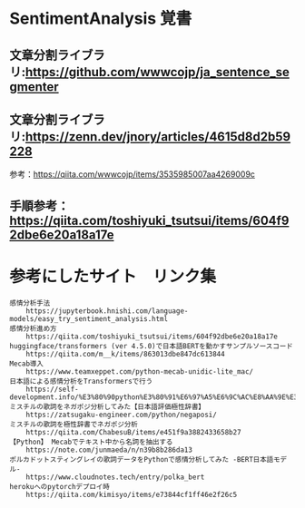 # SentimentAnalysis 覚書  
## 文章分割ライブラリ:https://github.com/wwwcojp/ja_sentence_segmenter
## 文章分割ライブラリ:https://zenn.dev/jnory/articles/4615d8d2b59228
参考：https://qiita.com/wwwcojp/items/3535985007aa4269009c<br>
## 手順参考：https://qiita.com/toshiyuki_tsutsui/items/604f92dbe6e20a18a17e

# 参考にしたサイト　リンク集
    感情分析手法
        https://jupyterbook.hnishi.com/language-models/easy_try_sentiment_analysis.html
    感情分析進め方
        https://qiita.com/toshiyuki_tsutsui/items/604f92dbe6e20a18a17e
    huggingface/transformers (ver 4.5.0)で日本語BERTを動かすサンプルソースコード
        https://qiita.com/m__k/items/863013dbe847dc613844
    Mecab導入
        https://www.teamxeppet.com/python-mecab-unidic-lite_mac/
    日本語による感情分析をTransformersで行う
        https://self-development.info/%E3%80%90python%E3%80%91%E6%97%A5%E6%9C%AC%E8%AA%9E%E3%81%AB%E3%82%88%E3%82%8B%E6%84%9F%E6%83%85%E5%88%86%E6%9E%90%E3%82%92transformers%E3%81%A7%E8%A1%8C%E3%81%86/
    ミスチルの歌詞をネガポジ分析してみた【日本語評価極性辞書】
        https://zatsugaku-engineer.com/python/negaposi/
    ミスチルの歌詞を極性辞書でネガポジ分析
        https://qiita.com/ChabesuB/items/e451f9a3882433658b27
    【Python】 Mecabでテキスト中から名詞を抽出する
        https://note.com/junmaeda/n/n39b8b286da13
    ポルカドットスティングレイの歌詞データをPythonで感情分析してみた -BERT日本語モデル‐
        https://www.cloudnotes.tech/entry/polka_bert
    herokuへのpytorchデプロイ時
        https://qiita.com/kimisyo/items/e73844cf1ff46e2f26c5
